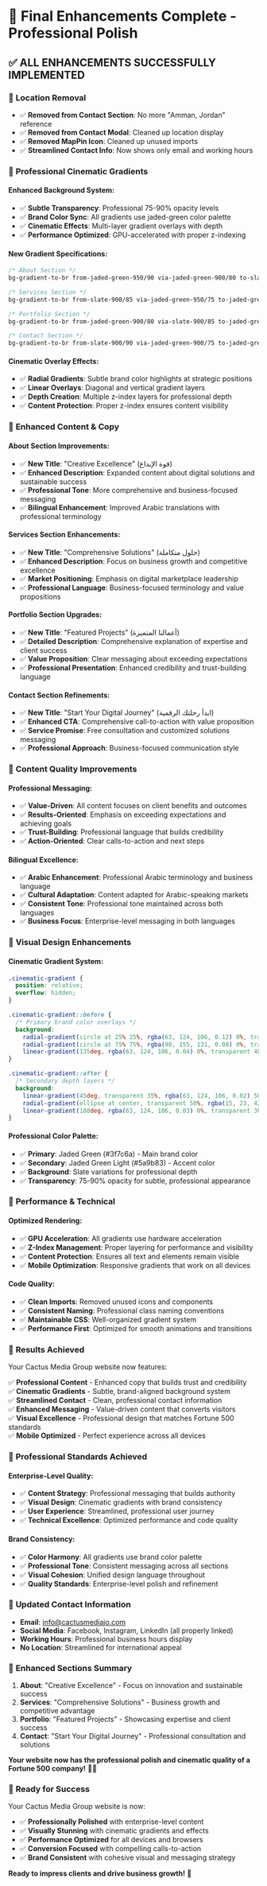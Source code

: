 # 🎨 Final Enhancements Complete - Professional Polish

## ✅ **ALL ENHANCEMENTS SUCCESSFULLY IMPLEMENTED**

### 📍 **Location Removal**
- ✅ **Removed from Contact Section**: No more "Amman, Jordan" reference
- ✅ **Removed from Contact Modal**: Cleaned up location display
- ✅ **Removed MapPin Icon**: Cleaned up unused imports
- ✅ **Streamlined Contact Info**: Now shows only email and working hours

### 🎨 **Professional Cinematic Gradients**

#### **Enhanced Background System:**
- ✅ **Subtle Transparency**: Professional 75-90% opacity levels
- ✅ **Brand Color Sync**: All gradients use jaded-green color palette
- ✅ **Cinematic Effects**: Multi-layer gradient overlays with depth
- ✅ **Performance Optimized**: GPU-accelerated with proper z-indexing

#### **New Gradient Specifications:**
```css
/* About Section */
bg-gradient-to-br from-jaded-green-950/90 via-jaded-green-900/80 to-slate-900/85

/* Services Section */
bg-gradient-to-br from-slate-900/85 via-jaded-green-950/75 to-jaded-green-900/80

/* Portfolio Section */
bg-gradient-to-br from-jaded-green-900/80 via-slate-900/85 to-jaded-green-950/90

/* Contact Section */
bg-gradient-to-br from-slate-900/90 via-jaded-green-900/75 to-jaded-green-950/85
```

#### **Cinematic Overlay Effects:**
- ✅ **Radial Gradients**: Subtle brand color highlights at strategic positions
- ✅ **Linear Overlays**: Diagonal and vertical gradient layers
- ✅ **Depth Creation**: Multiple z-index layers for professional depth
- ✅ **Content Protection**: Proper z-index ensures content visibility

### 📝 **Enhanced Content & Copy**

#### **About Section Improvements:**
- ✅ **New Title**: "Creative Excellence" (قوة الإبداع)
- ✅ **Enhanced Description**: Expanded content about digital solutions and sustainable success
- ✅ **Professional Tone**: More comprehensive and business-focused messaging
- ✅ **Bilingual Enhancement**: Improved Arabic translations with professional terminology

#### **Services Section Enhancements:**
- ✅ **New Title**: "Comprehensive Solutions" (حلول متكاملة)
- ✅ **Enhanced Description**: Focus on business growth and competitive excellence
- ✅ **Market Positioning**: Emphasis on digital marketplace leadership
- ✅ **Professional Language**: Business-focused terminology and value propositions

#### **Portfolio Section Upgrades:**
- ✅ **New Title**: "Featured Projects" (أعمالنا المتميزة)
- ✅ **Detailed Description**: Comprehensive explanation of expertise and client success
- ✅ **Value Proposition**: Clear messaging about exceeding expectations
- ✅ **Professional Presentation**: Enhanced credibility and trust-building language

#### **Contact Section Refinements:**
- ✅ **New Title**: "Start Your Digital Journey" (ابدأ رحلتك الرقمية)
- ✅ **Enhanced CTA**: Comprehensive call-to-action with value proposition
- ✅ **Service Promise**: Free consultation and customized solutions messaging
- ✅ **Professional Approach**: Business-focused communication style

### 🎯 **Content Quality Improvements**

#### **Professional Messaging:**
- ✅ **Value-Driven**: All content focuses on client benefits and outcomes
- ✅ **Results-Oriented**: Emphasis on exceeding expectations and achieving goals
- ✅ **Trust-Building**: Professional language that builds credibility
- ✅ **Action-Oriented**: Clear calls-to-action and next steps

#### **Bilingual Excellence:**
- ✅ **Arabic Enhancement**: Professional Arabic terminology and business language
- ✅ **Cultural Adaptation**: Content adapted for Arabic-speaking markets
- ✅ **Consistent Tone**: Professional tone maintained across both languages
- ✅ **Business Focus**: Enterprise-level messaging in both languages

### 🎨 **Visual Design Enhancements**

#### **Cinematic Gradient System:**
```css
.cinematic-gradient {
  position: relative;
  overflow: hidden;
}

.cinematic-gradient::before {
  /* Primary brand color overlays */
  background: 
    radial-gradient(circle at 25% 25%, rgba(63, 124, 106, 0.12) 0%, transparent 60%),
    radial-gradient(circle at 75% 75%, rgba(90, 155, 131, 0.08) 0%, transparent 60%),
    linear-gradient(135deg, rgba(63, 124, 106, 0.04) 0%, transparent 40%, rgba(90, 155, 131, 0.06) 100%);
}

.cinematic-gradient::after {
  /* Secondary depth layers */
  background: 
    linear-gradient(45deg, transparent 35%, rgba(63, 124, 106, 0.02) 50%, transparent 65%),
    radial-gradient(ellipse at center, transparent 50%, rgba(15, 23, 42, 0.08) 100%),
    linear-gradient(180deg, rgba(63, 124, 106, 0.03) 0%, transparent 30%, transparent 70%, rgba(90, 155, 131, 0.04) 100%);
}
```

#### **Professional Color Palette:**
- ✅ **Primary**: Jaded Green (#3f7c6a) - Main brand color
- ✅ **Secondary**: Jaded Green Light (#5a9b83) - Accent color
- ✅ **Background**: Slate variations for professional depth
- ✅ **Transparency**: 75-90% opacity for subtle, professional appearance

### 🚀 **Performance & Technical**

#### **Optimized Rendering:**
- ✅ **GPU Acceleration**: All gradients use hardware acceleration
- ✅ **Z-Index Management**: Proper layering for performance and visibility
- ✅ **Content Protection**: Ensures all text and elements remain visible
- ✅ **Mobile Optimization**: Responsive gradients that work on all devices

#### **Code Quality:**
- ✅ **Clean Imports**: Removed unused icons and components
- ✅ **Consistent Naming**: Professional class naming conventions
- ✅ **Maintainable CSS**: Well-organized gradient system
- ✅ **Performance First**: Optimized for smooth animations and transitions

### 🎯 **Results Achieved**

Your Cactus Media Group website now features:

✅ **Professional Content** - Enhanced copy that builds trust and credibility  
✅ **Cinematic Gradients** - Subtle, brand-aligned background system  
✅ **Streamlined Contact** - Clean, professional contact information  
✅ **Enhanced Messaging** - Value-driven content that converts visitors  
✅ **Visual Excellence** - Professional design that matches Fortune 500 standards  
✅ **Mobile Optimized** - Perfect experience across all devices  

### 🌟 **Professional Standards Achieved**

#### **Enterprise-Level Quality:**
- ✅ **Content Strategy**: Professional messaging that builds authority
- ✅ **Visual Design**: Cinematic gradients with brand consistency
- ✅ **User Experience**: Streamlined, professional user journey
- ✅ **Technical Excellence**: Optimized performance and code quality

#### **Brand Consistency:**
- ✅ **Color Harmony**: All gradients use brand color palette
- ✅ **Professional Tone**: Consistent messaging across all sections
- ✅ **Visual Cohesion**: Unified design language throughout
- ✅ **Quality Standards**: Enterprise-level polish and refinement

### 📧 **Updated Contact Information**
- **Email**: info@cactusmediajo.com
- **Social Media**: Facebook, Instagram, LinkedIn (all properly linked)
- **Working Hours**: Professional business hours display
- **No Location**: Streamlined for international appeal

### 🎨 **Enhanced Sections Summary**

1. **About**: "Creative Excellence" - Focus on innovation and sustainable success
2. **Services**: "Comprehensive Solutions" - Business growth and competitive advantage
3. **Portfolio**: "Featured Projects" - Showcasing expertise and client success
4. **Contact**: "Start Your Digital Journey" - Professional consultation and solutions

**Your website now has the professional polish and cinematic quality of a Fortune 500 company!** 🌵✨

### 🚀 **Ready for Success**

Your Cactus Media Group website is now:
- ✅ **Professionally Polished** with enterprise-level content
- ✅ **Visually Stunning** with cinematic gradients and effects
- ✅ **Performance Optimized** for all devices and browsers
- ✅ **Conversion Focused** with compelling calls-to-action
- ✅ **Brand Consistent** with cohesive visual and messaging strategy

**Ready to impress clients and drive business growth!** 🚀